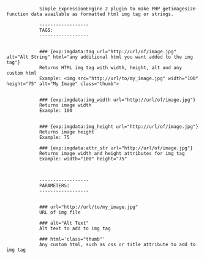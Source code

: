 
				Simple ExpressionEngine 2 plugin to make PHP getimagesize function data available as formatted html img tag or strings.
                
				------------------
				TAGS:
				------------------

                
                ### {exp:imgdata:tag url="http://url/of/image.jpg" alt="Alt String" html="any additional html you want added to the img tag"}
                Returns HTML img tag with width, height, alt and any custom html
                Example: <img src="http://url/to/my_image.jpg" width="100" height="75" alt="My Image" class="thumb">
                
                
                ### {exp:imgdata:img_width url="http://url/of/image.jpg"}
                Returns image width
                Example: 100
                
                
                ### {exp:imgdata:img_height url="http://url/of/image.jpg"}
                Returns image height
                Example: 75
                
                ### {exp:imgdata:attr_str url="http://url/of/image.jpg"}
                Returns image width and height attributes for img tag
                Example: width="100" height="75"



				------------------
				PARAMETERS:
				------------------

				
				###	url="http://url/to/my_image.jpg"
				URL of img file
				
				###	alt="Alt Text"
				Alt text to add to img tag
				
				###	html='class="thumb"'
				Any custom html, such as css or title attribute to add to img tag
